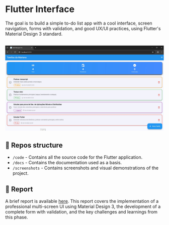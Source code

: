 # Flutter Interface
The goal is to build a simple to-do list app with a cool interface, screen navigation, forms with validation, and good UX/UI practices, using Flutter's Material Design 3 standard.

![aplicativo](screenshots/1_tela_principal.JPG)
---

## 📂 Repos structure

* `/code` - Contains all the source code for the Flutter application.
* `/docs` - Contains the documentation used as a basis.
* `/screenshots` - Contains screenshots and visual demonstrations of the project.

## 📄 Report
A brief report is available [here](/docs/report.md). This report covers the implementation of a professional multi-screen UI using Material Design 3, the development of a complete form with validation, and the key challenges and learnings from this phase.